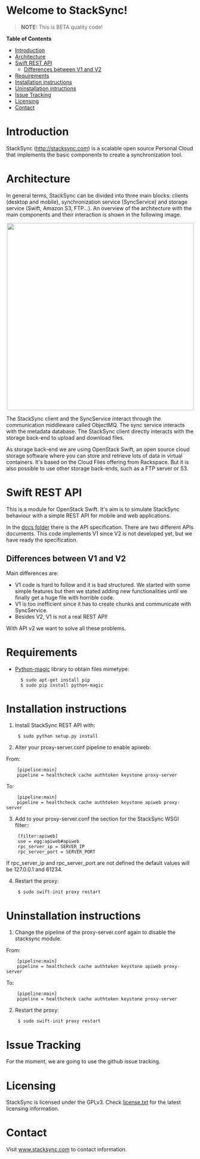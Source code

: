 Welcome to StackSync!
=====================

> **NOTE:** This is BETA quality code!

**Table of Contents**

- [Introduction](#introduction)
- [Architecture](#architecture)
- [Swift REST API](#swift-rest-api)
    - [Differences between V1 and V2](#differences-between-v1-and-v2)
- [Requirements](#requirements)
- [Installation instructions](#installation-instructions)
- [Uninstallation intructions](#uninstallation-instructions)
- [Issue Tracking](#issue-tracking)
- [Licensing](#licensing)
- [Contact](#contact)

# Introduction

StackSync (<http://stacksync.com>) is a scalable open source Personal Cloud
that implements the basic components to create a synchronization tool.


# Architecture

In general terms, StackSync can be divided into three main blocks: clients
(desktop and mobile), synchronization service (SyncService) and storage
service (Swift, Amazon S3, FTP...). An overview of the architecture
with the main components and their interaction is shown in the following image.

<p align="center">
  <img width="500" src="https://raw.github.com/stacksync/desktop/master/res/stacksync-architecture.png">
</p>

The StackSync client and the SyncService interact through the communication
middleware called ObjectMQ. The sync service interacts with the metadata
database. The StackSync client directly interacts with the storage back-end
to upload and download files.

As storage back-end we are using OpenStack Swift, an open source cloud storage
software where you can store and retrieve lots of data in virtual containers.
It's based on the Cloud Files offering from Rackspace. But it is also possible
to use other storage back-ends, such as a FTP server or S3.

# Swift REST API

This is a module for OpenStack Swift. It's aim is to simulate StackSync behaviour
with a simple REST API for mobile and web applications.

In the [docs folder](docs) there is the API specification. There are two different
APIs documents. This code implements V1 since V2 is not developed yet, but we
have ready the specification.

## Differences between V1 and V2

Main differences are:
- V1 code is hard to follow and it is bad structured. We started with some simple
features but then we stated adding new functionalities until we finally get a huge
file with horrible code.
- V1 is too inefficient since it has to create chunks and communicate with SyncService.
- Besides V2, V1 is not a real REST API!

With API v2 we want to solve all these problems.

# Requirements

- [Python-magic](https://github.com/ahupp/python-magic) library to obtain files mimetype:
        
        $ sudo apt-get install pip
        $ sudo pip install python-magic

# Installation instructions

1) Install StackSync REST API with:
        
        $ sudo python setup.py install


2) Alter your proxy-server.conf pipeline to enable apiweb:

From:

        [pipeline:main]
        pipeline = healthcheck cache authtoken keystone proxy-server

To:

        [pipeline:main]
        pipeline = healthcheck cache authtoken keystone apiweb proxy-server

3) Add to your proxy-server.conf the section for the StackSync WSGI filter::

        [filter:apiweb] 
        use = egg:apiweb#apiweb
        rpc_server_ip = SERVER_IP
        rpc_server_port = SERVER_PORT
        
If rpc_server_ip and rpc_server_port are not defined the default values will be 127.0.0.1 and 61234.


4) Restart the proxy:
    
        $ sudo swift-init proxy restart


# Uninstallation instructions

1) Change the pipeline of the proxy-server.conf again to disable the stacksync module.
    
From:

        [pipeline:main] 
        pipeline = healthcheck cache authtoken keystone apiweb proxy-server 
    
To:

        [pipeline:main] 
        pipeline = healthcheck cache authtoken keystone proxy-server 

2) Restart the proxy:
    
        $ sudo swift-init proxy restart
        
# Issue Tracking
For the moment, we are going to use the github issue tracking.

# Licensing
StackSync is licensed under the GPLv3. Check [license.txt](license.txt) for the latest
licensing information.

# Contact
Visit www.stacksync.com to contact information.
